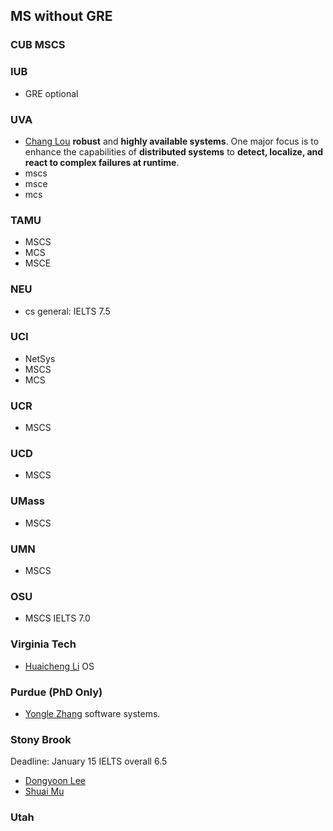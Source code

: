 ## MS without GRE
### CUB MSCS
### IUB
- GRE optional
### UVA
- [Chang Lou](https://changlousys.github.io/about/) **robust** and **highly available systems**. One major focus is to enhance the capabilities of **distributed systems** to **detect, localize, and react to complex failures at runtime**.
- mscs
- msce
- mcs
### TAMU 
- MSCS
- MCS
- MSCE
### NEU
- cs general: IELTS 7.5
### UCI
- NetSys
- MSCS
- MCS
### UCR
- MSCS
### UCD
- MSCS
### UMass
- MSCS
### UMN
- MSCS
### OSU
- MSCS IELTS 7.0
### Virginia Tech
- [Huaicheng Li](https://huaicheng.github.io/) OS
### Purdue (PhD Only)
- [Yongle Zhang](https://yonglezh-purdue.github.io/) software systems.
### Stony Brook
Deadline: January 15
IELTS overall 6.5
- [Dongyoon Lee](https://www3.cs.stonybrook.edu/~dongyoon/students.html)
- [Shuai Mu](mpaxos.com)
### Utah